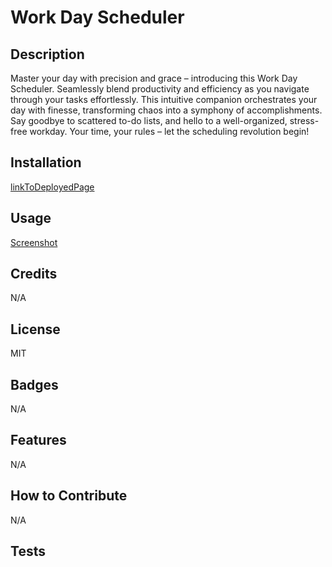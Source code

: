 # Work Day Scheduler

## Description
Master your day with precision and grace – introducing this Work Day Scheduler. Seamlessly blend productivity and efficiency as you navigate through your tasks effortlessly. This intuitive companion orchestrates your day with finesse, transforming chaos into a symphony of accomplishments. Say goodbye to scattered to-do lists, and hello to a well-organized, stress-free workday. Your time, your rules – let the scheduling revolution begin!

## Installation 

[linkToDeployedPage](https://amandrews09.github.io/taco-night/)

## Usage
[Screenshot](assets/WorkDayScheduler.mp4)


## Credits

N/A

## License

MIT

## Badges

N/A

## Features

N/A

## How to Contribute

N/A

## Tests


